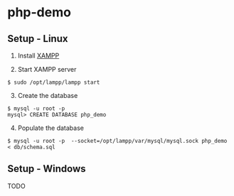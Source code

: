 # php-demo

## Setup - Linux

1. Install [XAMPP](https://www.apachefriends.org/download.html)

2. Start XAMPP server

```
$ sudo /opt/lampp/lampp start
```
3. Create the database
```
$ mysql -u root -p
mysql> CREATE DATABASE php_demo
```
4. Populate the database
```
$ mysql -u root -p  --socket=/opt/lampp/var/mysql/mysql.sock php_demo < db/schema.sql
```
## Setup - Windows
TODO
